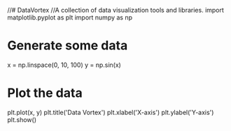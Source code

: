 //# DataVortex
//A collection of data visualization tools and libraries.
import matplotlib.pyplot as plt
import numpy as np

# Generate some data
x = np.linspace(0, 10, 100)
y = np.sin(x)

# Plot the data
plt.plot(x, y)
plt.title('Data Vortex')
plt.xlabel('X-axis')
plt.ylabel('Y-axis')
plt.show()
